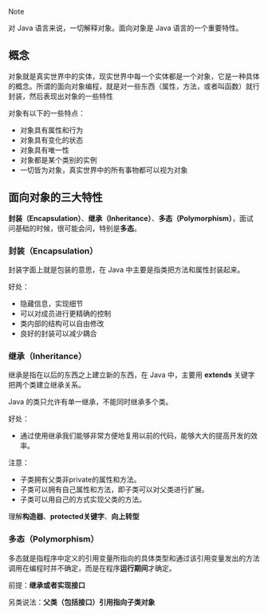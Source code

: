 
> [!NOTE]
> 对 Java 语言来说，一切解释对象。面向对象是 Java 语言的一个重要特性。

## 概念

对象就是真实世界中的实体，现实世界中每一个实体都是一个对象，它是一种具体的概念。所谓的面向对象编程，就是对一些东西（属性，方法，或者叫函数）就行封装，然后表现出对象的一些特性

对象有以下的一些特点：

- 对象具有属性和行为
- 对象具有变化的状态
- 对象具有唯一性
- 对象都是某个类别的实例
- 一切皆为对象，真实世界中的所有事物都可以视为对象

## 面向对象的三大特性

**封装（Encapsulation）**、**继承（Inheritance）**、**多态（Polymorphism）**，面试问基础的时候，很可能会问，特别是**多态**。

### 封装（Encapsulation）  

封装字面上就是包装的意思，在 Java 中主要是指类把方法和属性封装起来。

好处：  
- 隐藏信息，实现细节
- 可以对成员进行更精确的控制
- 类内部的结构可以自由修改
- 良好的封装可以减少耦合

### 继承（Inheritance）
继承是指在以后的东西之上建立新的东西，在 Java 中，主要用 **extends** 关键字把两个类建立继承关系。

Java 的类只允许有单一继承，不能同时继承多个类。

好处： 
- 通过使用继承我们能够非常方便地复用以前的代码，能够大大的提高开发的效率。

注意：
- 子类拥有父类非private的属性和方法。
- 子类可以拥有自己属性和方法，即子类可以对父类进行扩展。
- 子类可以用自己的方式实现父类的方法。

理解**构造器**、**protected关键字**、**向上转型**

### 多态（Polymorphism）
多态就是指程序中定义的引用变量所指向的具体类型和通过该引用变量发出的方法调用在编程时并不确定，而是在程序**运行期间**才确定。

前提：**继承或者实现接口**

另类说法：**父类（包括接口）引用指向子类对象**
